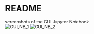 # README
screenshots of the GUI Jupyter Notebook \
![GUI_NB_1](https://github.com/loneicewolf/Cryptography-notes-v2/assets/68499986/30b4f9fa-7c96-4ce4-852e-1dcf5892ddbc)
![GUI_NB_2](https://github.com/loneicewolf/Cryptography-notes-v2/assets/68499986/b9098885-5f6f-4404-b94d-7b21dc4c16ee)
